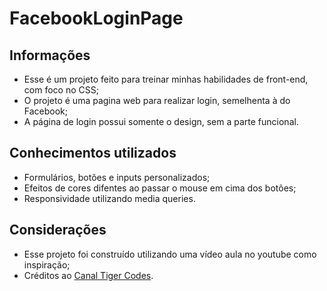 # FacebookLoginPage

## Informações 

* Esse é um projeto feito para treinar minhas habilidades de front-end, com foco no CSS;
* O projeto é uma pagina web para realizar login, semelhenta à do Facebook;
* A página de login possui somente o design, sem a parte funcional.

## Conhecimentos utilizados 

* Formulários, botões e inputs personalizados;
* Efeitos de cores difentes ao passar o mouse em cima dos botões;
* Responsividade utilizando media queries.

## Considerações

* Esse projeto foi construído utilizando uma vídeo aula no youtube como inspiração;
* Créditos ao [Canal Tiger Codes](https://www.youtube.com/channel/UCHxTOeCucWlObUstXf8jb8Q).
